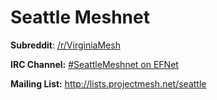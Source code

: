 Seattle Meshnet
============

**Subreddit**: [/r/VirginiaMesh](https://www.reddit.com/r/SeattleMeshnet)

**IRC Channel:** [#SeattleMeshnet on EFNet](irc://irc.efnet.org/#seattlemeshnet)

**Mailing List:** http://lists.projectmesh.net/seattle
